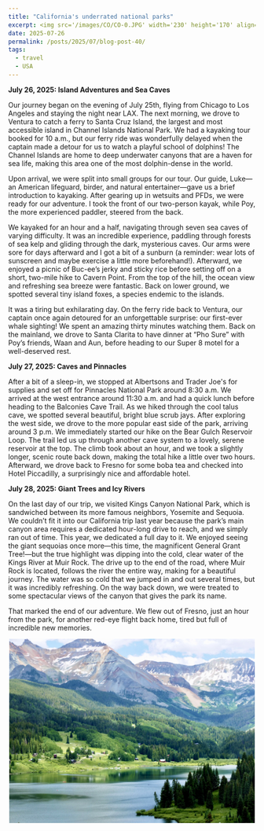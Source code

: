 ```yaml
---
title: "California's underrated national parks"
excerpt: <img src='/images/CO/CO-0.JPG' width='230' height='170' align="right" hspace="20" loading="lazy"> This past July, we embarked on a whirlwind three-day trip to visit some of California’s national parks that were still on our list, namely, Channel Islands, Pinnacles, and Kings Canyon. While they may be less famous than their neighbors, we found them to be refreshing, full of fun, and wonderfully family-friendly. The trip was a showcase of California's diverse wildlife, giving us our first-ever sightings of whales, island foxes, scrub jays, and California quails, and that’s not even counting the school of dolphins that raced our ferry to and from the Channel Islands!
date: 2025-07-26
permalink: /posts/2025/07/blog-post-40/
tags:
  - travel
  - USA
---
```


**July 26, 2025: Island Adventures and Sea Caves**

Our journey began on the evening of July 25th, flying from Chicago to Los Angeles and staying the night near LAX. 
The next morning, we drove to Ventura to catch a ferry to Santa Cruz Island, the largest and most accessible island in Channel Islands National Park. 
We had a kayaking tour booked for 10 a.m., but our ferry ride was wonderfully delayed when the captain made a detour for us to watch a playful school of dolphins! 
The Channel Islands are home to deep underwater canyons that are a haven for sea life, making this area one of the most dolphin-dense in the world.

Upon arrival, we were split into small groups for our tour. Our guide, Luke—an American lifeguard, birder, and natural entertainer—gave us a brief introduction to kayaking. 
After gearing up in wetsuits and PFDs, we were ready for our adventure. 
I took the front of our two-person kayak, while Poy, the more experienced paddler, steered from the back.

We kayaked for an hour and a half, navigating through seven sea caves of varying difficulty. 
It was an incredible experience, paddling through forests of sea kelp and gliding through the dark, mysterious caves. 
Our arms were sore for days afterward and I got a bit of a sunburn (a reminder: wear lots of sunscreen and maybe exercise a little more beforehand!).
Afterward, we enjoyed a picnic of Buc-ee’s jerky and sticky rice before setting off on a short, two-mile hike to Cavern Point. 
From the top of the hill, the ocean view and refreshing sea breeze were fantastic. 
Back on lower ground, we spotted several tiny island foxes, a species endemic to the islands.

It was a tiring but exhilarating day. On the ferry ride back to Ventura, our captain once again detoured for an unforgettable surprise: our first-ever whale sighting! 
We spent an amazing thirty minutes watching them. Back on the mainland, we drove to Santa Clarita to have dinner at “Pho Sure” with Poy’s friends, Waan and Aun, before heading to our Super 8 motel for a well-deserved rest.

**July 27, 2025: Caves and Pinnacles**

After a bit of a sleep-in, we stopped at Albertsons and Trader Joe's for supplies and set off for Pinnacles National Park around 8:30 a.m.
We arrived at the west entrance around 11:30 a.m. and had a quick lunch before heading to the Balconies Cave Trail. 
As we hiked through the cool talus cave, we spotted several beautiful, bright blue scrub jays. 
After exploring the west side, we drove to the more popular east side of the park, arriving around 3 p.m. 
We immediately started our hike on the Bear Gulch Reservoir Loop. 
The trail led us up through another cave system to a lovely, serene reservoir at the top. 
The climb took about an hour, and we took a slightly longer, scenic route back down, making the total hike a little over two hours. 
Afterward, we drove back to Fresno for some boba tea and checked into Hotel Piccadilly, a surprisingly nice and affordable hotel.

**July 28, 2025: Giant Trees and Icy Rivers**

On the last day of our trip, we visited Kings Canyon National Park, which is sandwiched between its more famous neighbors, Yosemite and Sequoia. 
We couldn’t fit it into our California trip last year because the park’s main canyon area requires a dedicated hour-long drive to reach, and we simply ran out of time. 
This year, we dedicated a full day to it. We enjoyed seeing the giant sequoias once more—this time, the magnificent General Grant Tree!—but the true highlight was dipping into the cold, clear water of the Kings River at Muir Rock. 
The drive up to the end of the road, where Muir Rock is located, follows the river the entire way, making for a beautiful journey. 
The water was so cold that we jumped in and out several times, but it was incredibly refreshing. 
On the way back down, we were treated to some spectacular views of the canyon that gives the park its name.

That marked the end of our adventure. We flew out of Fresno, just an hour from the park, for another red-eye flight back home, tired but full of incredible new memories.
<p align="center">
  <img src="/images/CO/CO-0.JPG" width= '500' loading="lazy">
</p>


